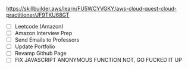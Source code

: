 https://skillbuilder.aws/learn/FU5WCYVGKY/aws-cloud-quest-cloud-practitioner/JF9TKU68GT

- [ ] Leetcode (Amazon)
- [ ] Amazon Interview Prep
- [ ] Send Emails to Professors
- [ ] Update Portfolio
- [ ] Revamp Github Page
- [ ] FIX JAVASCRIPT ANONYMOUS FUNCTION NOT, GO FUCKED IT UP
